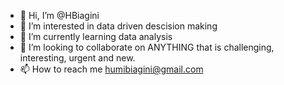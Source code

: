 - 👋 Hi, I’m @HBiagini
- 👀 I’m interested in data driven descision making
- 🌱 I’m currently learning data analysis
- 💞️ I’m looking to collaborate on ANYTHING that is challenging, interesting, urgent and new. 
- 📫 How to reach me humibiagini@gmail.com

<!---
HBiagini/HBiagini is a ✨ special ✨ repository because its `README.md` (this file) appears on your GitHub profile.
You can click the Preview link to take a look at your changes.
--->
